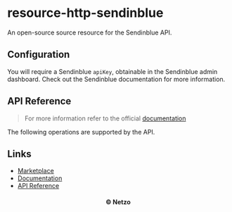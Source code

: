 # resource-http-sendinblue

An open-source source resource for the Sendinblue API.

## Configuration

You will require a Sendinblue `apiKey`, obtainable in the Sendinblue admin
dashboard. Check out the Sendinblue documentation for more information.

## API Reference

> For more information refer to the official [documentation](#links)

The following operations are supported by the API.

## Links

- [Marketplace](https://app.netzo.io/resources/resource-http-sendinblue)
- [Documentation](https://developers.sendinblue.com/)
- [API Reference](https://developers.sendinblue.com/reference)

<div align="center">
  <h4>© Netzo</h4>
</div>
